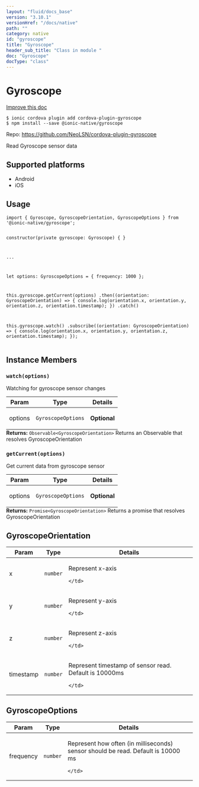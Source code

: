 ```yaml
---
layout: "fluid/docs_base"
version: "3.10.1"
versionHref: "/docs/native"
path: ""
category: native
id: "gyroscope"
title: "Gyroscope"
header_sub_title: "Class in module "
doc: "Gyroscope"
docType: "class"
---
```


<h1 class="api-title">Gyroscope</h1>

<a class="improve-v2-docs" href="http://github.com/driftyco/ionic-native/edit/master/src/@ionic-native/plugins/gyroscope/index.ts#L39">
  Improve this doc
</a>






<pre><code class="nohighlight">$ ionic cordova plugin add cordova-plugin-gyroscope
$ npm install --save @ionic-native/gyroscope
</code></pre>
<p>Repo:
  <a href="https://github.com/NeoLSN/cordova-plugin-gyroscope">
    https://github.com/NeoLSN/cordova-plugin-gyroscope
  </a>
</p>


<p>Read Gyroscope sensor data</p>




<h2>Supported platforms</h2>
<ul>
  <li>Android</li><li>iOS</li>
</ul>






<h2>Usage</h2>
<pre><code class="lang-typescript">import { Gyroscope, GyroscopeOrientation, GyroscopeOptions } from &#39;@ionic-native/gyroscope&#39;;


constructor(private gyroscope: Gyroscope) { }

...


let options: GyroscopeOptions = {
   frequency: 1000
};

this.gyroscope.getCurrent(options)
  .then((orientation: GyroscopeOrientation) =&gt; {
     console.log(orientation.x, orientation.y, orientation.z, orientation.timestamp);
   })
  .catch()


this.gyroscope.watch()
   .subscribe((orientation: GyroscopeOrientation) =&gt; {
      console.log(orientation.x, orientation.y, orientation.z, orientation.timestamp);
   });
</code></pre>








<h2>Instance Members</h2>
<h3><a class="anchor" name="watch" href="#watch"></a><code>watch(options)</code></h3>

Watching for gyroscope sensor changes
<table class="table param-table" style="margin:0;">
  <thead>
  <tr>
    <th>Param</th>
    <th>Type</th>
    <th>Details</th>
  </tr>
  </thead>
  <tbody>
  <tr>
    <td>
      options</td>
    <td>
      <code>GyroscopeOptions</code>
    </td>
    <td>
      <p><strong class="tag">Optional</strong></p>
</td>
  </tr>
  </tbody>
</table>

<div class="return-value" markdown="1">
  <i class="icon ion-arrow-return-left"></i>
  <b>Returns:</b> <code>Observable&lt;GyroscopeOrientation&gt;</code> Returns an Observable that resolves GyroscopeOrientation
</div><h3><a class="anchor" name="getCurrent" href="#getCurrent"></a><code>getCurrent(options)</code></h3>




Get current data from gyroscope sensor
<table class="table param-table" style="margin:0;">
  <thead>
  <tr>
    <th>Param</th>
    <th>Type</th>
    <th>Details</th>
  </tr>
  </thead>
  <tbody>
  <tr>
    <td>
      options</td>
    <td>
      <code>GyroscopeOptions</code>
    </td>
    <td>
      <p><strong class="tag">Optional</strong></p>
</td>
  </tr>
  </tbody>
</table>

<div class="return-value" markdown="1">
  <i class="icon ion-arrow-return-left"></i>
  <b>Returns:</b> <code>Promise&lt;GyroscopeOrientation&gt;</code> Returns a promise that resolves GyroscopeOrientation
</div>





<h2><a class="anchor" name="GyroscopeOrientation" href="#GyroscopeOrientation"></a>GyroscopeOrientation</h2>

<table class="table param-table" style="margin:0;">
  <thead>
  <tr>
    <th>Param</th>
    <th>Type</th>
    <th>Details</th>
  </tr>
  </thead>
  <tbody>
  
  <tr>
    <td>
      x
    </td>
    <td>
      <code>number</code>
    </td>
    <td>
      <p>Represent x-axis</p>

      
    </td>
  </tr>
  
  <tr>
    <td>
      y
    </td>
    <td>
      <code>number</code>
    </td>
    <td>
      <p>Represent y-axis</p>

      
    </td>
  </tr>
  
  <tr>
    <td>
      z
    </td>
    <td>
      <code>number</code>
    </td>
    <td>
      <p>Represent z-axis</p>

      
    </td>
  </tr>
  
  <tr>
    <td>
      timestamp
    </td>
    <td>
      <code>number</code>
    </td>
    <td>
      <p>Represent timestamp of sensor read. Default is 10000ms</p>

      
    </td>
  </tr>
  
  </tbody>
</table>


<h2><a class="anchor" name="GyroscopeOptions" href="#GyroscopeOptions"></a>GyroscopeOptions</h2>

<table class="table param-table" style="margin:0;">
  <thead>
  <tr>
    <th>Param</th>
    <th>Type</th>
    <th>Details</th>
  </tr>
  </thead>
  <tbody>
  
  <tr>
    <td>
      frequency
    </td>
    <td>
      <code>number</code>
    </td>
    <td>
      <p>Represent how often (in milliseconds) sensor should be read.  Default is 10000 ms</p>

      
    </td>
  </tr>
  
  </tbody>
</table>





